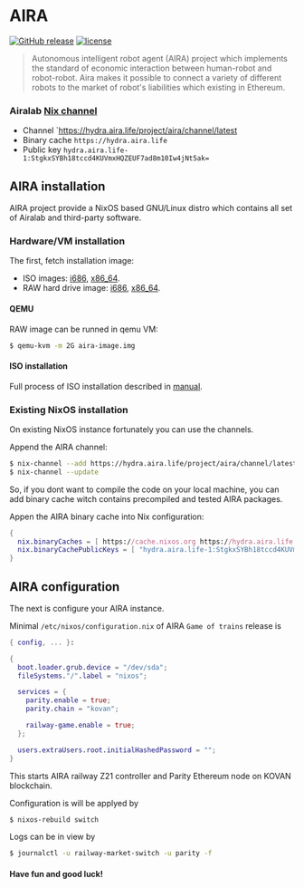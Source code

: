 # AIRA

[![GitHub release](https://img.shields.io/github/release/airalab/aira/all.svg)](https://github.com/airalab/aira/releases)
[![license](https://img.shields.io/github/license/airalab/aira.svg)](https://github.com/airalab/aira/blob/master/LICENSE)

> Autonomous intelligent robot agent (AIRA) project which implements the standard of economic interaction between human-robot and robot-robot. Aira makes it possible to connect a variety of different robots to the market of robot's liabilities which existing in Ethereum.

### Airalab [Nix channel](https://nixos.org/nix/manual/#sec-channels)

- Channel `https://hydra.aira.life/project/aira/channel/latest
- Binary cache `https://hydra.aira.life`
- Public key `hydra.aira.life-1:StgkxSYBh18tccd4KUVmxHQZEUF7ad8m10Iw4jNt5ak=`

## AIRA installation

AIRA project provide a NixOS based GNU/Linux distro which contains all set of Airalab and third-party software.

### Hardware/VM installation

The first, fetch installation image:

- ISO images: [i686](), [x86_64]().
- RAW hard drive image: [i686](), [x86_64]().

#### QEMU 

RAW image can be runned in qemu VM:

```bash
$ qemu-kvm -m 2G aira-image.img
```

#### ISO installation

Full process of ISO installation described in [manual](https://nixos.org/nixos/manual/index.html#sec-installation).

### Existing NixOS installation

On existing NixOS instance fortunately you can use the channels.

Append the AIRA channel:

``` bash
$ nix-channel --add https://hydra.aira.life/project/aira/channel/latest aira
$ nix-channel --update
```

So, if you dont want to compile the code on your local machine, you can add binary cache witch contains precompiled and tested AIRA packages.

Appen the AIRA binary cache into Nix configuration:

```nix
{
  nix.binaryCaches = [ https://cache.nixos.org https://hydra.aira.life ];
  nix.binaryCachePublicKeys = [ "hydra.aira.life-1:StgkxSYBh18tccd4KUVmxHQZEUF7ad8m10Iw4jNt5ak=" ];
}
```

## AIRA configuration

The next is configure your AIRA instance.

Minimal `/etc/nixos/configuration.nix` of AIRA `Game of trains` release is

```nix
{ config, ... }:

{
  boot.loader.grub.device = "/dev/sda";
  fileSystems."/".label = "nixos";

  services = {
    parity.enable = true;
    parity.chain = "kovan";

    railway-game.enable = true;
  };

  users.extraUsers.root.initialHashedPassword = "";
}

```

This starts AIRA railway Z21 controller and Parity Ethereum node on KOVAN blockchain.

Configuration is will be applyed by

```bash
$ nixos-rebuild switch
```

Logs can be in view by 

```bash
$ journalctl -u railway-market-switch -u parity -f
```

#### Have fun and good luck!
